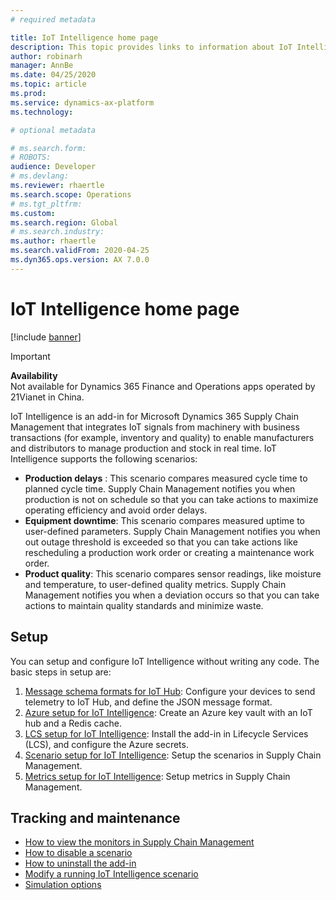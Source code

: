 ```yaml
---
# required metadata

title: IoT Intelligence home page
description: This topic provides links to information about IoT Intelligence.
author: robinarh
manager: AnnBe
ms.date: 04/25/2020
ms.topic: article
ms.prod: 
ms.service: dynamics-ax-platform
ms.technology: 

# optional metadata

# ms.search.form: 
# ROBOTS: 
audience: Developer
# ms.devlang: 
ms.reviewer: rhaertle
ms.search.scope: Operations
# ms.tgt_pltfrm: 
ms.custom:
ms.search.region: Global
# ms.search.industry: 
ms.author: rhaertle
ms.search.validFrom: 2020-04-25
ms.dyn365.ops.version: AX 7.0.0
---
```


# IoT Intelligence home page

[!include [banner](../../includes/banner.md)]

> [!IMPORTANT]
> **Availability**<br>Not available for Dynamics 365 Finance and Operations apps operated by 21Vianet in China.

IoT Intelligence is an add-in for Microsoft Dynamics 365 Supply Chain Management that integrates IoT signals from machinery with business transactions (for example, inventory and quality) to enable manufacturers and distributors to manage production and stock in real time. IoT Intelligence supports the following scenarios:

+ **Production delays** : This scenario compares measured cycle time to planned cycle time. Supply Chain Management notifies you when production is not on schedule so that you can take actions to maximize operating efficiency and avoid order delays.
+ **Equipment downtime**: This scenario compares measured uptime to user-defined parameters. Supply Chain Management notifies you when out outage threshold is exceeded so that you can take actions like rescheduling a production work order or creating a maintenance work order.
+ **Product quality**: This scenario compares sensor readings, like moisture and temperature, to user-defined quality metrics. Supply Chain Management notifies you when a deviation occurs so that you can take actions to maintain quality standards and minimize waste.

## Setup

You can setup and configure IoT Intelligence without writing any code. The basic steps in setup are:

1. [Message schema formats for IoT Hub](iot-json-setup.md): Configure your devices to send telemetry to IoT Hub, and define the JSON message format.
2. [Azure setup for IoT Intelligence](iot-azure-setup.md): Create an Azure key vault with an IoT hub and a Redis cache.
3. [LCS setup for IoT Intelligence](iot-lcs-setup.md): Install the add-in in Lifecycle Services (LCS), and configure the Azure secrets.
4. [Scenario setup for IoT Intelligence](iot-scenario-setup.md): Setup the scenarios in Supply Chain Management.
5. [Metrics setup for IoT Intelligence](iot-metrics-setup.md): Setup metrics in Supply Chain Management.

## Tracking and maintenance

+ [How to view the monitors in Supply Chain Management](iot-management.md#how-to-view-the-monitors-in-supply-chain-management)
+ [How to disable a scenario](iot-management.md#how-to-disable-a-scenario)
+ [How to uninstall the add-in](iot-management.md#how-to-uninstall-the-add-in)
+ [Modify a running IoT Intelligence scenario](iot-management.md#modify-a-running-iot-intelligence-scenario)
+ [Simulation options](iot-management.md#simulation-options)
